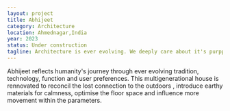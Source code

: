 ```yaml
---
layout: project
title: Abhijeet
category: Architecture
location: Ahmednagar,India
year: 2023
status: Under construction
tagline: Architecture is ever evolving. We deeply care about it's purppose- to change with ever changing needs of the user.
---
```



Abhijeet reflects humanity's journey through ever evolving tradition, technology, function and user preferences. This multigenerational house is rennovated to reconcil the lost connection to the outdoors , introduce earthy materials for calmness, optimise the floor space and influence more movement within the parameters.
